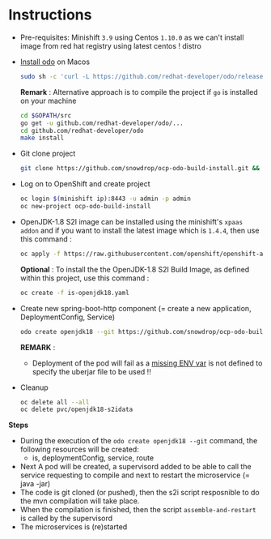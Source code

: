 # Instructions

- Pre-requisites: Minishift `3.9` using Centos `1.10.0` as we can't install image from red hat registry using latest centos ! distro

- [Install odo](https://github.com/redhat-developer/odo#installation) on Macos

  ```bash
  sudo sh -c 'curl -L https://github.com/redhat-developer/odo/releases/download/v0.0.6/odo-darwin-amd64.gz | gzip -d > /usr/local/bin/odo; chmod +x /usr/local/bin/odo'
  ```
  
  **Remark** : Alternative approach is to compile the project if `go` is installed on your machine
  ```bash
  cd $GOPATH/src
  go get -u github.com/redhat-developer/odo/...
  cd github.com/redhat-developer/odo
  make install
  ```

- Git clone project
  
  ```bash
  git clone https://github.com/snowdrop/ocp-odo-build-install.git && cd ocp-odo-build-install
  ```

- Log on to OpenShift and create project

  ```bash
  oc login $(minishift ip):8443 -u admin -p admin
  oc new-project ocp-odo-build-install
  ```
  
- OpenJDK-1.8 S2I image can be installed using the minishift's `xpaas addon` and if you want to install the latest image which is `1.4.4`,   then use this command : 
  ```bash
  oc apply -f https://raw.githubusercontent.com/openshift/openshift-ansible/release-3.9/roles/openshift_examples/files/examples/v3.9/xpaas-streams/openjdk18-image-stream.json -n openshift
  ```

  **Optional** : To install the the OpenJDK-1.8 S2I Build Image, as defined within this project, use this command : 
  ```bash
  oc create -f is-openjdk18.yaml
  ``` 
  
- Create new spring-boot-http component (= create a new application, DeploymentConfig, Service)

  ```bash
  odo create openjdk18 --git https://github.com/snowdrop/ocp-odo-build-install.git
  ```
  **REMARK** : 
  - Deployment of the pod will fail as a [missing ENV var](https://github.com/redhat-developer/odo/issues/501) is not defined to specify the uberjar file to be used !!
  
- Cleanup
  ```bash
  oc delete all --all
  oc delete pvc/openjdk18-s2idata
  ```  
  
**Steps**
 
- During the execution of the `odo create openjdk18 --git` command, the following resources will be created:
  - is, deploymentConfig, service, route
- Next A pod will be created, a supervisord added to be able to call the service requesting to compile and next to restart the microservice (= java -jar)
- The code is git cloned (or pushed), then the s2i script resposnible to do the mvn compilation will take place.
- When the compilation is finished, then the script `assemble-and-restart` is called by the supervisord
- The microservices is (re)started

